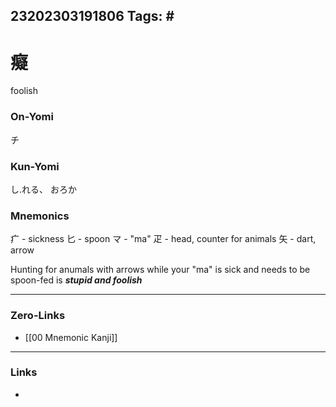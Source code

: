 23202303191806
Tags: # 
---
# 癡
foolish


### On-Yomi
チ


### Kun-Yomi
 し.れる、 おろか


### Mnemonics
疒 - sickness
匕 - spoon
マ - "ma"
疋 - head, counter for animals
矢 - dart, arrow

Hunting for anumals with arrows while your "ma" is sick and needs to be spoon-fed is ***stupid and foolish***




---
### Zero-Links
- [[00 Mnemonic Kanji]]
---
### Links
- 



